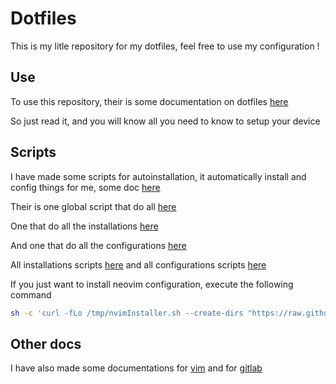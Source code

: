 # Dotfiles

This is my litle repository for my dotfiles, feel free to use my configuration !

## Use

To use this repository, their is some documentation on dotfiles [here](doc/dotfiles/softwares_installations.md)

So just read it, and you will know all you need to know to setup your device

## Scripts

I have made some scripts for autoinstallation, it automatically install and config things for me, some doc [here](doc/dotfiles/scripts.md)

Their is one global script that do all [here](script/run_all.sh)

One that do all the installations [here](script/install/install_all.sh)

And one that do all the configurations [here](script/config/config_all.sh)

All installations scripts [here](script/install/) and all configurations scripts [here](script/config/)

If you just want to install neovim configuration, execute the following command
```sh
sh -c 'curl -fLo /tmp/nvimInstaller.sh --create-dirs "https://raw.githubusercontent.com/Curs3W4ll/Dotfiles/master/installNvim.sh" && chmod +x /tmp/nvimInstaller.sh && /tmp/./nvimInstaller.sh'
```

## Other docs

I have also made some documentations for [vim](doc/vim/vim.md) and for [gitlab](doc/gitlab.md)
